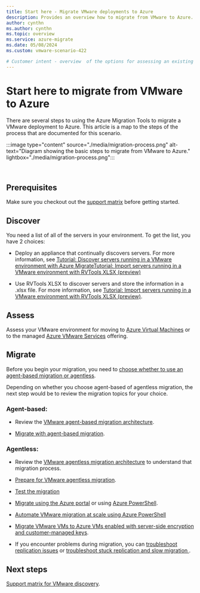 ```yaml
---
title: Start here - Migrate VMware deployments to Azure
description: Provides an overview how to migrate from VMware to Azure.
author: cynthn
ms.author: cynthn
ms.topic: overview
ms.service: azure-migrate
ms.date: 05/08/2024
ms.custom: vmware-scenario-422

# Customer intent - overview  of the options for assessing an existing VMware deployment for migration
---
```



# Start here to migrate from VMware to Azure

There are several steps to using the Azure Migration Tools to migrate a VMware deployment to Azure. This article is a map to the steps of the process that are documented for this scenario.

:::image type="content" source="./media/migration-process.png" alt-text="Diagram showing the basic steps to migrate from VMware to Azure." lightbox="./media/migration-process.png":::

<br>

## Prerequisites
Make sure you checkout out the [support matrix](migrate-support-matrix-vmware.md) before getting started.

## Discover
You need a list of all of the servers in your environment. To get the list, you have 2 choices: 

- Deploy an appliance that continually discovers servers. For more information, see [Tutorial: Discover servers running in a VMware environment with Azure Migrate](tutorial-discover-vmware.md)[Tutorial: Import servers running in a VMware environment with RVTools XLSX (preview)](tutorial-import-vmware-using-rvtools-xlsx.md)

- Use RVTools XLSX to discover servers and store the information in a .xlsx file. For more information, see [Tutorial: Import servers running in a VMware environment with RVTools XLSX (preview)](tutorial-import-vmware-using-rvtools-xlsx.md).

## Assess

Assess your VMware environment for moving to [Azure Virtual Machines](tutorial-assess-vmware-azure-vm.md) or to the managed [Azure VMware Services](tutorial-assess-vmware-azure-vmware-solution.md) offering.

## Migrate 

Before you begin your migration, you need to [choose whether to use an agent-based migration or agentless](server-migrate-overview.md?context=/azure/migrate/context/vmware-context).


Depending on whether you choose agent-based of agentless migration, the next step would be to review the migration topics for your choice.

### Agent-based:

   - Review the [VMware agent-based migration architecture](agent-based-migration-architecture.md).

   - [Migrate with agent-based migration](tutorial-migrate-vmware-agent.md).


### Agentless:

   - Review the [VMware agentless migration architecture](concepts-vmware-agentless-migration.md) to understand that migration process.

   - [Prepare for VMware agentless migration](prepare-for-agentless-migration.md).
   
   - [Test the migration](how-to-test-replicating-virtual-machines.md)
   - [Migrate using the Azure portal](tutorial-migrate-vmware.md) or using [Azure PowerShell](tutorial-migrate-vmware-powershell.md).
   - [Automate VMware migration at scale using Azure PowerShell](how-to-automate-migration.md)
   - [Migrate VMware VMs to Azure VMs enabled with server-side encryption and customer-managed keys](how-to-migrate-vmware-vms-with-cmk-disks.md).
   
   - If you encounter problems during migration, you can [troubleshoot replication issues](troubleshoot-changed-block-tracking-replication.md) or [troubleshoot stuck replication and slow migration ](troubleshoot-replication-vmware.md).



## Next steps

[Support matrix for VMware discovery](migrate-support-matrix-vmware.md).